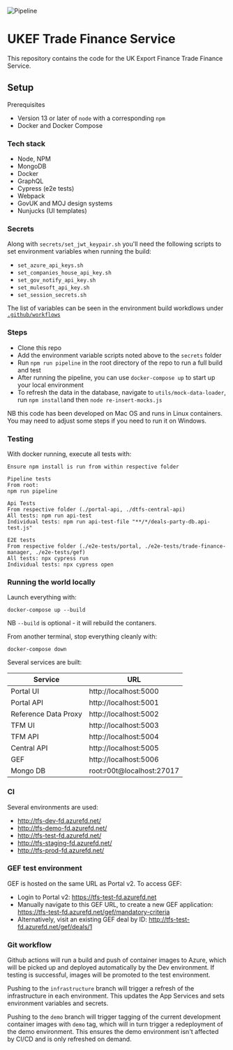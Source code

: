 ![Pipeline](https://github.com/notbinary/dtfs2/workflows/Pipeline/badge.svg)

# UKEF Trade Finance Service

This repository contains the code for the UK Export Finance Trade Finance Service.
 
## Setup

Prerequisites

 * Version 13 or later of `node` with a corresponding `npm`
 * Docker and Docker Compose

### Tech stack

 * Node, NPM
 * MongoDB
 * Docker
 * GraphQL
 * Cypress (e2e tests)
 * Webpack
 * GovUK and MOJ design systems
 * Nunjucks (UI templates)

### Secrets

Along with `secrets/set_jwt_keypair.sh` you'll need the following scripts to set environment variables when running the build:

 * `set_azure_api_keys.sh`
 * `set_companies_house_api_key.sh`
 * `set_gov_notify_api_key.sh`
 * `set_mulesoft_api_key.sh`
 * `set_session_secrets.sh`

The list of variables can be seen in the environment build workdlows under [`.github/workflows`](.github/workflows)

### Steps

 * Clone this repo
 * Add the environment variable scripts noted above to the `secrets` folder
 * Run `npm run pipeline` in the root directory of the repo to run a full build and test
 * After running the pipeline, you can use `docker-compose up` to start up your local environment
 * To refresh the data in the database, navigate to `utils/mock-data-loader`, run `npm install`and then `node re-insert-mocks.js`

NB this code has been developed on Mac OS and runs in Linux containers. You may need to adjust some steps if you need to run it on Windows.

### Testing

With docker running, execute all tests with:
```
Ensure npm install is run from within respective folder

Pipeline tests
From root:
npm run pipeline

Api Tests
From respective folder (./portal-api, ./dtfs-central-api)
All tests: npm run api-test
Individual tests: npm run api-test-file "**/*/deals-party-db.api-test.js"

E2E tests
From respective folder (./e2e-tests/portal, ./e2e-tests/trade-finance-manager, ./e2e-tests/gef)
All tests: npx cypress run
Individual tests: npx cypress open

```

### Running the world locally

Launch everything with:
```
docker-compose up --build
```

NB `--build` is optional - it will rebuild the contaners.

From another terminal, stop everything cleanly with:
```
docker-compose down
```

Several services are built:

| Service | URL |
| ------- | --- |
| Portal UI | http://localhost:5000 |
| Portal API | http://localhost:5001 |
| Reference Data Proxy | http://localhost:5002 |
| TFM UI | http://localhost:5003 |
| TFM API | http://localhost:5004 |
| Central API | http://localhost:5005 |
| GEF | http://localhost:5006 |
| Mongo DB | root:r00t@localhost:27017 | Connect via MongoDB client

### CI
Several environments are used:
- http://tfs-dev-fd.azurefd.net/
- http://tfs-demo-fd.azurefd.net/
- http://tfs-test-fd.azurefd.net/
- http://tfs-staging-fd.azurefd.net/
- http://tfs-prod-fd.azurefd.net/

### GEF test environment
GEF is hosted on the same URL as Portal v2. To access GEF:
- Login to Portal v2: https://tfs-test-fd.azurefd.net
- Manually navigate to this GEF URL, to create a new GEF application: https://tfs-test-fd.azurefd.net/gef/mandatory-criteria
- Alternatively, visit an existing GEF deal by ID: http://tfs-test-fd.azurefd.net/gef/deals/1

### Git workflow

Github actions will run a build and push of container images to Azure, which will be picked up and deployed automatically by the Dev environment. If testing is successful, images will be promoted to the test environment.

Pushing to the `infrastructure` branch will trigger a refresh of the infrastructure in each environment. This updates the App Services and sets environment variables and secrets.

Pushing to the `demo` branch will trigger tagging of the current development container images with `demo` tag, which will in turn trigger a redeployment of the demo environment. This ensures the demo environment isn't affected by CI/CD and is only refreshed on demand.


